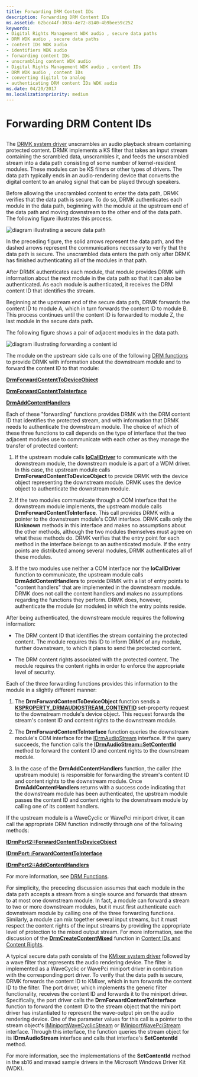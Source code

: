 ```yaml
---
title: Forwarding DRM Content IDs
description: Forwarding DRM Content IDs
ms.assetid: 62bcc44f-303a-4e72-8140-4b9bee59c252
keywords:
- Digital Rights Management WDK audio , secure data paths
- DRM WDK audio , secure data paths
- content IDs WDK audio
- identifiers WDK audio
- forwarding content IDs
- unscrambling content WDK audio
- Digital Rights Management WDK audio , content IDs
- DRM WDK audio , content IDs
- converting digital to analog
- authenticating DRM content IDs WDK audio
ms.date: 04/20/2017
ms.localizationpriority: medium
---
```


# Forwarding DRM Content IDs


## <span id="forwarding_drm_content_ids"></span><span id="FORWARDING_DRM_CONTENT_IDS"></span>


The [DRMK system driver](kernel-mode-wdm-audio-components.md#drmk_system_driver) unscrambles an audio playback stream containing protected content. DRMK implements a KS filter that takes an input stream containing the scrambled data, unscrambles it, and feeds the unscrambled stream into a data path consisting of some number of kernel-resident modules. These modules can be KS filters or other types of drivers. The data path typically ends in an audio-rendering device that converts the digital content to an analog signal that can be played through speakers.

Before allowing the unscrambled content to enter the data path, DRMK verifies that the data path is secure. To do so, DRMK authenticates each module in the data path, beginning with the module at the upstream end of the data path and moving downstream to the other end of the data path. The following figure illustrates this process.

![diagram illustrating a secure data path](images/securepath.png)

In the preceding figure, the solid arrows represent the data path, and the dashed arrows represent the communications necessary to verify that the data path is secure. The unscrambled data enters the path only after DRMK has finished authenticating all of the modules in that path.

After DRMK authenticates each module, that module provides DRMK with information about the next module in the data path so that it can also be authenticated. As each module is authenticated, it receives the DRM content ID that identifies the stream.

Beginning at the upstream end of the secure data path, DRMK forwards the content ID to module A, which in turn forwards the content ID to module B. This process continues until the content ID is forwarded to module Z, the last module in the secure data path.

The following figure shows a pair of adjacent modules in the data path.

![diagram illustrating forwarding a content id](images/forwardid.png)

The module on the upstream side calls one of the following [DRM functions](https://msdn.microsoft.com/library/windows/hardware/ff536356) to provide DRMK with information about the downstream module and to forward the content ID to that module:

[**DrmForwardContentToDeviceObject**](https://msdn.microsoft.com/library/windows/hardware/ff536351)

[**DrmForwardContentToInterface**](https://msdn.microsoft.com/library/windows/hardware/ff536353)

[**DrmAddContentHandlers**](https://msdn.microsoft.com/library/windows/hardware/ff536347)

Each of these "forwarding" functions provides DRMK with the DRM content ID that identifies the protected stream, and with information that DRMK needs to authenticate the downstream module. The choice of which of these three functions to call depends on the type of interface that the two adjacent modules use to communicate with each other as they manage the transfer of protected content:

1.  If the upstream module calls [**IoCallDriver**](https://msdn.microsoft.com/library/windows/hardware/ff548336) to communicate with the downstream module, the downstream module is a part of a WDM driver. In this case, the upstream module calls **DrmForwardContentToDeviceObject** to provide DRMK with the device object representing the downstream module. DRMK uses the device object to authenticate the downstream module.

2.  If the two modules communicate through a COM interface that the downstream module implements, the upstream module calls **DrmForwardContentToInterface**. This call provides DRMK with a pointer to the downstream module's COM interface. DRMK calls only the **IUnknown** methods in this interface and makes no assumptions about the other methods, although the two modules themselves must agree on what these methods do. DRMK verifies that the entry point for each method in the interface belongs to an authenticated module. If the entry points are distributed among several modules, DRMK authenticates all of these modules.

3.  If the two modules use neither a COM interface nor the **IoCallDriver** function to communicate, the upstream module calls **DrmAddContentHandlers** to provide DRMK with a list of entry points to "content handlers" that are implemented in the downstream module. DRMK does not call the content handlers and makes no assumptions regarding the functions they perform. DRMK does, however, authenticate the module (or modules) in which the entry points reside.

After being authenticated, the downstream module requires the following information:

-   The DRM content ID that identifies the stream containing the protected content. The module requires this ID to inform DRMK of any module, further downstream, to which it plans to send the protected content.

-   The DRM content rights associated with the protected content. The module requires the content rights in order to enforce the appropriate level of security.

Each of the three forwarding functions provides this information to the module in a slightly different manner:

1.  The **DrmForwardContentToDeviceObject** function sends a [**KSPROPERTY\_DRMAUDIOSTREAM\_CONTENTID**](https://msdn.microsoft.com/library/windows/hardware/ff537351) set-property request to the downstream module's device object. This request forwards the stream's content ID and content rights to the downstream module.

2.  The **DrmForwardContentToInterface** function queries the downstream module's COM interface for the [IDrmAudioStream](https://msdn.microsoft.com/library/windows/hardware/ff536568) interface. If the query succeeds, the function calls the [**IDrmAudioStream::SetContentId**](https://msdn.microsoft.com/library/windows/hardware/ff536570) method to forward the content ID and content rights to the downstream module.

3.  In the case of the **DrmAddContentHandlers** function, the caller (the upstream module) is responsible for forwarding the stream's content ID and content rights to the downstream module. Once **DrmAddContentHandlers** returns with a success code indicating that the downstream module has been authenticated, the upstream module passes the content ID and content rights to the downstream module by calling one of its content handlers.

If the upstream module is a WaveCyclic or WavePci miniport driver, it can call the appropriate DRM function indirectly through one of the following methods:

[**IDrmPort2::ForwardContentToDeviceObject**](https://msdn.microsoft.com/library/windows/hardware/ff536579)

[**IDrmPort::ForwardContentToInterface**](https://msdn.microsoft.com/library/windows/hardware/ff536586)

[**IDrmPort2::AddContentHandlers**](https://msdn.microsoft.com/library/windows/hardware/ff536575)

For more information, see [DRM Functions](https://msdn.microsoft.com/library/windows/hardware/ff536356).

For simplicity, the preceding discussion assumes that each module in the data path accepts a stream from a single source and forwards that stream to at most one downstream module. In fact, a module can forward a stream to two or more downstream modules, but it must first authenticate each downstream module by calling one of the three forwarding functions. Similarly, a module can mix together several input streams, but it must respect the content rights of the input streams by providing the appropriate level of protection to the mixed output stream. For more information, see the discussion of the [**DrmCreateContentMixed**](https://msdn.microsoft.com/library/windows/hardware/ff536348) function in [Content IDs and Content Rights](content-ids-and-content-rights.md).

A typical secure data path consists of the [KMixer system driver](kernel-mode-wdm-audio-components.md#kmixer_system_driver) followed by a wave filter that represents the audio rendering device. The filter is implemented as a WaveCyclic or WavePci miniport driver in combination with the corresponding port driver. To verify that the data path is secure, DRMK forwards the content ID to KMixer, which in turn forwards the content ID to the filter. The port driver, which implements the generic filter functionality, receives the content ID and forwards it to the miniport driver. Specifically, the port driver calls the **DrmForwardContentToInterface** function to forward the content ID to the stream object that the miniport driver has instantiated to represent the wave-output pin on the audio rendering device. One of the parameter values for this call is a pointer to the stream object's [IMiniportWaveCyclicStream](https://msdn.microsoft.com/library/windows/hardware/ff536715) or [IMiniportWavePciStream](https://msdn.microsoft.com/library/windows/hardware/ff536725) interface. Through this interface, the function queries the stream object for its **IDrmAudioStream** interface and calls that interface's **SetContentId** method.

For more information, see the implementations of the **SetContentId** method in the sb16 and msvad sample drivers in the Microsoft Windows Driver Kit (WDK).

 

 





